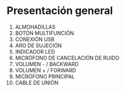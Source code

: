 Presentación general
==============
1.	ALMOHADILLAS
2.	BOTÓN MULTIFUNCIÓN
3.	CONEXIÓN USB
4.	ARO DE SUJECIÓN
5.	INDICADOR LED
6.	MICRÓFONO DE CANCELACIÓN DE RUIDO
7.	VOLUMEN - / BACKWARD
8.	VOLUMEN + / FORWARD
9.	MICRÓFONO PRINCIPAL
10.	CABLE DE UNIÓN

